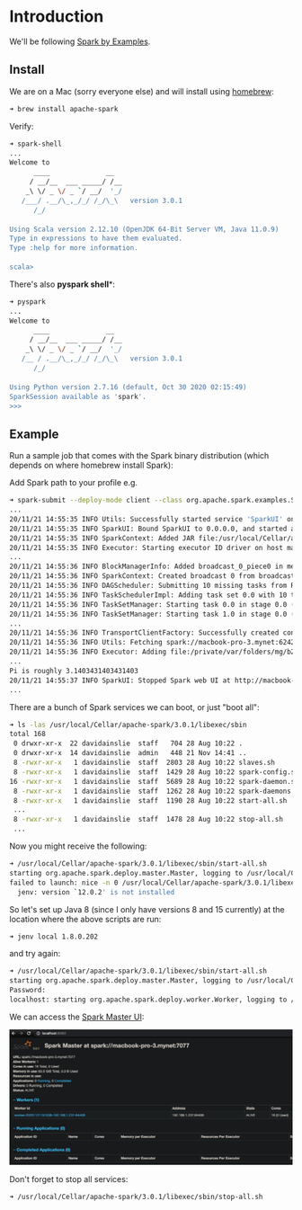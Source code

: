 # Introduction

We'll be following [Spark by Examples](https://sparkbyexamples.com/spark/sparksession-explained-with-examples/).

## Install

We are on a Mac (sorry everyone else) and will install using [homebrew](https://brew.sh/):

```bash
➜ brew install apache-spark
```

Verify:
```bash
➜ spark-shell
...
Welcome to
      ____              __
     / __/__  ___ _____/ /__
    _\ \/ _ \/ _ `/ __/  '_/
   /___/ .__/\_,_/_/ /_/\_\   version 3.0.1
      /_/

Using Scala version 2.12.10 (OpenJDK 64-Bit Server VM, Java 11.0.9)
Type in expressions to have them evaluated.
Type :help for more information.

scala>
```

There's also **pyspark shell***:
```bash
➜ pyspark
...
Welcome to
      ____              __
     / __/__  ___ _____/ /__
    _\ \/ _ \/ _ `/ __/  '_/
   /__ / .__/\_,_/_/ /_/\_\   version 3.0.1
      /_/

Using Python version 2.7.16 (default, Oct 30 2020 02:15:49)
SparkSession available as 'spark'.
>>>
```

## Example

Run a sample job that comes with the Spark binary distribution (which depends on where homebrew install Spark):

Add Spark path to your profile e.g.
```bash
➜ spark-submit --deploy-mode client --class org.apache.spark.examples.SparkPi /usr/local/Cellar/apache-spark/3.0.1/libexec/examples/jars/spark-examples_2.12-3.0.1.jar 10
...
20/11/21 14:55:35 INFO Utils: Successfully started service 'SparkUI' on port 4040.
20/11/21 14:55:35 INFO SparkUI: Bound SparkUI to 0.0.0.0, and started at http://macbook-pro-3.mynet:4040
20/11/21 14:55:35 INFO SparkContext: Added JAR file:/usr/local/Cellar/apache-spark/3.0.1/libexec/examples/jars/spark-examples_2.12-3.0.1.jar at spark://macbook-pro-3.mynet:62426/jars/spark-examples_2.12-3.0.1.jar with timestamp 1605970535388
20/11/21 14:55:35 INFO Executor: Starting executor ID driver on host macbook-pro-3.mynet
...
20/11/21 14:55:36 INFO BlockManagerInfo: Added broadcast_0_piece0 in memory on macbook-pro-3.mynet:62428 (size: 1816.0 B, free: 434.4 MiB)
20/11/21 14:55:36 INFO SparkContext: Created broadcast 0 from broadcast at DAGScheduler.scala:1223
20/11/21 14:55:36 INFO DAGScheduler: Submitting 10 missing tasks from ResultStage 0 (MapPartitionsRDD[1] at map at SparkPi.scala:34) (first 15 tasks are for partitions Vector(0, 1, 2, 3, 4, 5, 6, 7, 8, 9))
20/11/21 14:55:36 INFO TaskSchedulerImpl: Adding task set 0.0 with 10 tasks
20/11/21 14:55:36 INFO TaskSetManager: Starting task 0.0 in stage 0.0 (TID 0, macbook-pro-3.mynet, executor driver, partition 0, PROCESS_LOCAL, 7393 bytes)
20/11/21 14:55:36 INFO TaskSetManager: Starting task 1.0 in stage 0.0 (TID 1, macbook-pro-3.mynet, executor driver, partition 1, PROCESS_LOCAL, 7393 bytes)
...
20/11/21 14:55:36 INFO TransportClientFactory: Successfully created connection to macbook-pro-3.mynet/192.168.1.237:62426 after 32 ms (0 ms spent in bootstraps)
20/11/21 14:55:36 INFO Utils: Fetching spark://macbook-pro-3.mynet:62426/jars/spark-examples_2.12-3.0.1.jar to /private/var/folders/mg/b2drd58d7_d3dn_01lsl2vk80000gn/T/spark-7ead7bfc-0f0a-4e17-905e-251744b6826b/userFiles-a3c10c71-c967-4f62-9897-a7597636070c/fetchFileTemp16074041659801493119.tmp
20/11/21 14:55:36 INFO Executor: Adding file:/private/var/folders/mg/b2drd58d7_d3dn_01lsl2vk80000gn/T/spark-7ead7bfc-0f0a-4e17-905e-251744b6826b/userFiles-a3c10c71-c967-4f62-9897-a7597636070c/spark-examples_2.12-3.0.1.jar to class loader
...
Pi is roughly 3.1403431403431403
20/11/21 14:55:37 INFO SparkUI: Stopped Spark web UI at http://macbook-pro-3.mynet:4040
...
```

There are a bunch of Spark services we can boot, or just "boot all":
```bash
➜ ls -las /usr/local/Cellar/apache-spark/3.0.1/libexec/sbin
total 168
 0 drwxr-xr-x  22 davidainslie  staff   704 28 Aug 10:22 .
 0 drwxr-xr-x  14 davidainslie  admin   448 21 Nov 14:41 ..
 8 -rwxr-xr-x   1 davidainslie  staff  2803 28 Aug 10:22 slaves.sh
 8 -rwxr-xr-x   1 davidainslie  staff  1429 28 Aug 10:22 spark-config.sh
16 -rwxr-xr-x   1 davidainslie  staff  5689 28 Aug 10:22 spark-daemon.sh
 8 -rwxr-xr-x   1 davidainslie  staff  1262 28 Aug 10:22 spark-daemons.sh
 8 -rwxr-xr-x   1 davidainslie  staff  1190 28 Aug 10:22 start-all.sh
 ...
 8 -rwxr-xr-x   1 davidainslie  staff  1478 28 Aug 10:22 stop-all.sh
 ...
```

Now you might receive the following:
```bash
➜ /usr/local/Cellar/apache-spark/3.0.1/libexec/sbin/start-all.sh
starting org.apache.spark.deploy.master.Master, logging to /usr/local/Cellar/apache-spark/3.0.1/libexec/logs/spark--org.apache.spark.deploy.master.Master-1-macbook-pro-3.mynet.out
failed to launch: nice -n 0 /usr/local/Cellar/apache-spark/3.0.1/libexec/bin/spark-class org.apache.spark.deploy.master.Master --host macbook-pro-3.mynet --port 7077 --webui-port 8080
  jenv: version `12.0.2' is not installed
```

So let's set up Java 8 (since I only have versions 8 and 15 currently) at the location where the above scripts are run:
```bash
➜ jenv local 1.8.0.202
```

and try again:
```bash
➜ /usr/local/Cellar/apache-spark/3.0.1/libexec/sbin/start-all.sh
starting org.apache.spark.deploy.master.Master, logging to /usr/local/Cellar/apache-spark/3.0.1/libexec/logs/spark--org.apache.spark.deploy.master.Master-1-macbook-pro-3.mynet.out
Password:
localhost: starting org.apache.spark.deploy.worker.Worker, logging to /usr/local/Cellar/apache-spark/3.0.1/libexec/logs/spark-davidainslie-org.apache.spark.deploy.worker.Worker-1-macbook-pro-3.mynet.out
```

We can access the [Spark Master UI](http://localhost:8080):

![Spark Master UI](images/master-ui.png)

Don't forget to stop all services:
```bash
➜ /usr/local/Cellar/apache-spark/3.0.1/libexec/sbin/stop-all.sh
```
